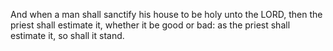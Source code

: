 And when a man shall sanctify his house to be holy unto the LORD, then the priest shall estimate it, whether it be good or bad: as the priest shall estimate it, so shall it stand.
